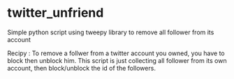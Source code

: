 # twitter_unfriend
Simple python script using tweepy library to remove all follower from its account

Recipy : 
To remove a follwer from a twitter account you owned, you have to block then unblock him.
This script is just collecting all follower from its own account, then block/unblock the id of the followers.
